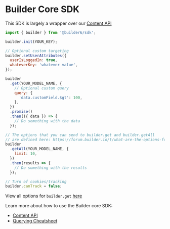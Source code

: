 # Builder Core SDK

This SDK is largely a wrapper over our [Content API](https://www.builder.io/c/docs/content-api)

```javascript
import { builder } from '@builder6/sdk';

builder.init(YOUR_KEY);

// Optional custom targeting
builder.setUserAttributes({
  userIsLoggedIn: true,
  whateverKey: 'whatever value',
});

builder
  .get(YOUR_MODEL_NAME, {
    // Optional custom query
    query: {
      'data.customField.$gt': 100,
    },
  })
  .promise()
  .then(({ data }) => {
    // Do something with the data
  });

// The options that you can send to builder.get and builder.getAll
// are defined here: https://forum.builder.io/t/what-are-the-options-for-the-methods-builder-get-and-builder-getall/1036
builder
  .getAll(YOUR_MODEL_NAME, {
    limit: 10,
  })
  .then(results => {
    // Do something with the results
  });

// Turn of cookies/tracking
builder.canTrack = false;
```

View all options for `builder.get` [here](./docs/interfaces/GetContentOptions.md)

Learn more about how to use the Builder core SDK:
- [Content API](https://www.builder.io/c/docs/content-api)
- [Querying Cheatsheet](https://www.builder.io/c/docs/querying)
